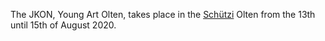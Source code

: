 The JKON, Young Art Olten, takes place in the [Schützi](https://schuetzi.ch/) Olten from the 13th until 15th of August 2020.
